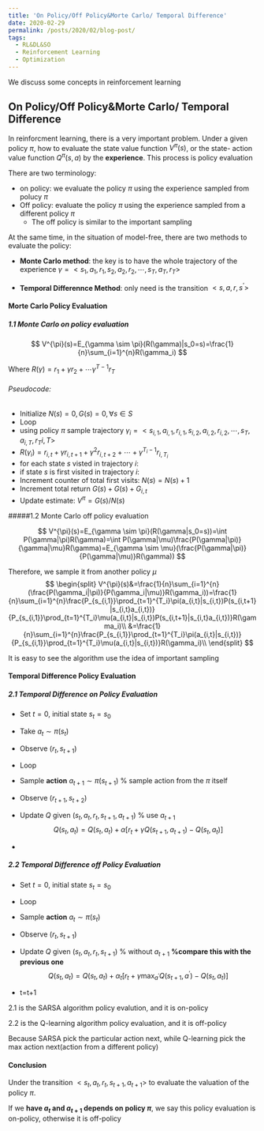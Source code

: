 ```yaml
---
title: 'On Policy/Off Policy&Morte Carlo/ Temporal Difference'
date: 2020-02-29
permalink: /posts/2020/02/blog-post/
tags:
  - RL&DL&SO
  - Reinforcement Learning
  - Optimization
---
```


We discuss some concepts in reinforcement learning

## On Policy/Off Policy&Morte Carlo/ Temporal Difference

In reinforcment learning, there is a very important problem. Under a given policy $\pi$,  how to evaluate the state value function $V^{\pi}(s)$, or the state- action value function  $Q^{\pi}(s,a)$ by the $\textbf{experience}$. This process is policy evaluation

There are two terminology:

* on policy: we evaluate the policy $\pi$ using the experience sampled from polucy $\pi$
* Off policy: evaluate the policy $\pi$ using the experience sampled from a different policy $\pi$
  * The off policy is similar to the important sampling



At the same time, in the situation of model-free, there are two methods to evaluate the policy: 

* $\textbf{Monte Carlo method}$: the key is to have the whole trajectory of the experience $\gamma=<s_1,a_1,r_1,s_2,a_2,r_2, \cdots,s_T, a_T,r_T>$

* $\textbf{Temporal Differennce Method}$: only need is the transition $<s, a, r, s^{’}>$



#### Morte Carlo Policy Evaluation

##### 1.1 Monte Carlo on policy evaluation 

$$
V^{\pi}(s)=E_{\gamma \sim \pi}(R(\gamma)|s_0=s)=\frac{1}{n}\sum_{i=1}^{n}R(\gamma_i)
$$

Where $R(\gamma)=r_1+\gamma r_2+\cdots \gamma^{T-1}r_{T}$

###### Pseudocode:

* Initialize $N(s)=0, G(s)=0, \forall s \in S$
* Loop
* using policy $\pi$ sample trajectory $\gamma_i=<s_{i,1},a_{i,1},r_{i,1},s_{i,2},a_{i,2},r_{i,2}, \cdots,s_T, a_{i,T},r_T{i,T}>$
* $R(\gamma_i)=r_{i,t}+\gamma r_{i,t+1}+\gamma^2 r_{i,t+2}+\cdots+\gamma^{T_i-1}r_{i, T_i}$
* for each state $s$ visted in trajectory $i$:
* if state $s$ is first visited in trajectory $i$:
* Increment counter of total first visits: $N(s)=N(s)+1$
* Increment total return $G(s)+G(s)+G_{i,t}$
* Update estimate: $V^{\pi}=G(s)/N(s)$

#####1.2 Monte Carlo off policy evaluation 

$$
V^{\pi}(s)=E_{\gamma \sim \pi}(R(\gamma|s_0=s))=\int P(\gamma|\pi)R(\gamma)=\int P(\gamma|\mu)\frac{P(\gamma|\pi)}{\gamma|\mu}R(\gamma)=E_{\gamma \sim \mu}(\frac{P(\gamma|\pi)}{P(\gamma|\mu)}R(\gamma))
$$

Therefore, we sample it from another policy $\mu$
$$
\begin{split}
V^{\pi}(s)&=\frac{1}{n}\sum_{i=1}^{n}(\frac{P(\gamma_i|\pi)}{P(\gamma_i|\mu)}R(\gamma_i))=\frac{1}{n}\sum_{i=1}^{n}\frac{P_{s_{i,1}}\prod_{t=1}^{T_i}\pi(a_{i,t}|s_{i,t})P(s_{i,t+1}|s_{i,t}a_{i,t})}{P_{s_{i,1}}\prod_{t=1}^{T_i}\mu(a_{i,t}|s_{i,t})P(s_{i,t+1}|s_{i,t}a_{i,t})}R(\gamma_i)\\
&=\frac{1}{n}\sum_{i=1}^{n}\frac{P_{s_{i,1}}\prod_{t=1}^{T_i}\pi(a_{i,t}|s_{i,t})}{P_{s_{i,1}}\prod_{t=1}^{T_i}\mu(a_{i,t}|s_{i,t})}R(\gamma_i)\\
\end{split}
$$


It is easy to see the algorithm use the idea of  important sampling



#### Temporal Difference Policy Evaluation

##### 2.1 Temporal Difference on Policy Evaluation

* Set $t=0$, initial state $s_t=s_0$

* Take $a_t \sim \pi(s_t)$

* Observe $(r_t,s_{t+1})$

* Loop

* Sample $\textbf{action}$ $a_{t+1} \sim \pi(s_{t+1})$  % sample action from the $\pi$ itself

* Observe $(r_{t+1},s_{t+2})$

* Update $Q$ given $(s_t, a_t, r_t, s_{t+1},a_{t+1})$  % use $a_{t+1}$
  $$
  Q(s_t,a_t)=Q(s_t,a_t)+\alpha[r_t+\gamma Q(s_{t+1}, a_{t+1})-Q(s_t,a_t)]
  $$

* 

##### 2.2 Temporal Difference off Policy Evaluation

* Set $t=0$, initial state $s_t=s_0$

* Loop

* Sample **action** $a_{t} \sim \pi(s_{t})$  

* Observe $(r_{t},s_{t+1})$

* Update $Q$ given $(s_t, a_t, r_t, s_{t+1})$  % without $a_{t+1}$  **%compare this with the previous one**
  $$
  Q(s_t,a_t)=Q(s_t,a_t)+\alpha_t[r_t+\gamma \max_{a^{'}} Q(s_{t+1}, a^{'})-Q(s_t,a_t)]
  $$

* t=t+1



2.1 is the  SARSA algorithm policy evalution, and it is on-policy

2.2 is the Q-learning algorithm policy evaluation, and it is off-policy

Because SARSA pick the particular action next, while Q-learning pick the max action next(action from a different policy)

#### Conclusion

Under the transition $<s_t,a_t, r_t, s_{t+1},a_{t+1}>$ to evaluate the valuation of the policy $\pi$. 

If we **have $a_t$ and $a_{t+1}$ depends on policy $\pi$**,  we say this policy evaluation is on-policy, otherwise it is off-policy

